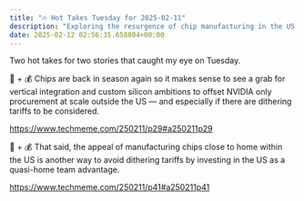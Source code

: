 ```yaml
---
title: "🔥 Hot Takes Tuesday for 2025-02-11"
description: "Exploring the resurgence of chip manufacturing in the US amid tariff challenges and tech ambitions."
date: 2025-02-12 02:56:35.658804+00:00
---
```


<!-- buttondown-editor-mode: fancy --><p>Two hot takes for two stories that caught my eye on Tuesday.</p><p>🍪 + 💰 Chips are back in season again so it makes sense to see a grab for vertical integration and custom silicon ambitions to offset NVIDIA only procurement at scale outside the US — and especially if there are dithering tariffs to be considered.</p><p><a target="_blank" rel="noopener noreferrer nofollow" href="https://www.techmeme.com/250211/p29#a250211p29">https://www.techmeme.com/250211/p29#a250211p29</a></p><p>🍪 + 💰 That said, the appeal of manufacturing chips close to home within the US is another way to avoid dithering tariffs by investing in the US as a quasi-home team advantage.</p><p><a target="_blank" rel="noopener noreferrer nofollow" href="https://www.techmeme.com/250211/p41#a250211p41">https://www.techmeme.com/250211/p41#a250211p41</a></p>